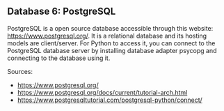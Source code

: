## Database 6: PostgreSQL

PostgreSQL is a open source database accessible through this website: https://www.postgresql.org/. It is a relational database and its hosting models are client/server. For Python to access it, you can connect to the PostgreSQL database server by installing database adapter psycopg and connecting to the database using it.

Sources:
* https://www.postgresql.org/
* https://www.postgresql.org/docs/current/tutorial-arch.html
* https://www.postgresqltutorial.com/postgresql-python/connect/